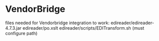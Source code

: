 # VendorBridge
files needed for Vendorbridge integration to work:
edireader/edireader-4.7.3.jar
edireader/po.xslt
edireader/scripts/EDITransform.sh (must configure path)